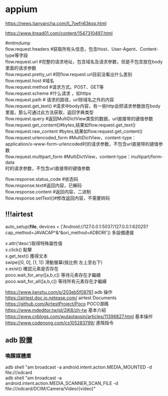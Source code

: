 # appium
https://news.tianyancha.com/ll_7oefn63kop.html  

https://www.itread01.com/content/1547310497.html

#mitmdump  
flow.request.headers #获取所有头信息，包含Host、User-Agent、Content-type等字段  
flow.request.url #完整的请求地址，包含域名及请求参数，但是不包含放在body里面的请求参数  
flow.request.pretty_url #同flow.request.url目前没看出什么差别  
flow.request.host #域名  
flow.request.method #请求方式。POST、GET等  
flow.request.scheme #什么请求 ，如https  
flow.request.path # 请求的路径，url除域名之外的内容  
flow.request.get_text() #请求中body内容，有一些http会把请求参数放在body里面，那么可通过此方法获取，返回字典类型  
flow.request.query #返回MultiDictView类型的数据，url直接带的键值参数  
flow.request.get_content()#bytes,结果如flow.request.get_text()  
flow.request.raw_content #bytes,结果如flow.request.get_content()  
flow.request.urlencoded_form #MultiDictView，content-type：application/x-www-form-urlencoded时的请求参数，不包含url直接带的键值参数  
flow.request.multipart_form #MultiDictView，content-type：multipart/form-data  
时的请求参数，不包含url直接带的键值参数  

flow.response.status_code #状态码  
flow.response.text#返回内容，已解码  
flow.response.content #返回内容，二进制  
flow.response.setText()#修改返回内容，不需要转码  

## !!!airtest  
auto_setup(__file__, devices = ['Android://127.0.0.1:5037/127.0.0.1:62025?cap_method=JAVACAP^&^&ori_method=ADBORI'])  多設備連接  

x.attr(‘desc’)取得特殊屬性值  
x.click()  點擊  
x.get_text()  獲得文本  
swipe([0, 0], [1, 1]) 滑動螢幕(按比例 左上至右下)  
x.exist()  確認元素是否存在  
poco.wait_for_any([a,b,c]) 等待元素存在才繼續  
poco.wait_for_all([a,b,c]) 等待所有元素存在才繼續  

https://www.jianshu.com/p/203eb5f08761 adb 操作  
https://airtest.doc.io.netease.com/   airtest Documents  
https://github.com/AirtestProject/Poco  POCO源碼  
https://www.mdeditor.tw/pl/2iK6/zh-tw  基本介紹  
https://www.cnblogs.com/wutaotaosin/articles/11396827.html  基本操作  
https://www.codenong.com/cs105283799/  進階指令  



## adb 設置
### 喚醒媒體庫  

adb shell "am broadcast -a android.intent.action.MEDIA_MOUNTED -d file:///sdcard  
adb shell "am broadcast -a android.intent.action.MEDIA_SCANNER_SCAN_FILE -d file:///sdcard/DCIM/Camera/Video/{video}"  

